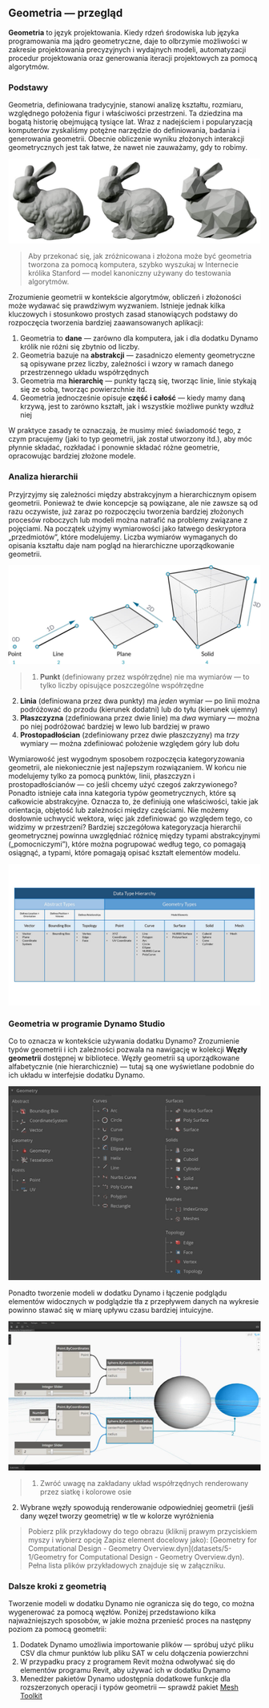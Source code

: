 

## Geometria — przegląd

**Geometria** to język projektowania. Kiedy rdzeń środowiska lub języka programowania ma jądro geometryczne, daje to olbrzymie możliwości w zakresie projektowania precyzyjnych i wydajnych modeli, automatyzacji procedur projektowania oraz generowania iteracji projektowych za pomocą algorytmów.

### Podstawy

Geometria, definiowana tradycyjnie, stanowi analizę kształtu, rozmiaru, względnego położenia figur i właściwości przestrzeni. Ta dziedzina ma bogatą historię obejmującą tysiące lat. Wraz z nadejściem i popularyzacją komputerów zyskaliśmy potężne narzędzie do definiowania, badania i generowania geometrii. Obecnie obliczenie wyniku złożonych interakcji geometrycznych jest tak łatwe, że nawet nie zauważamy, gdy to robimy.

![Królik Stanford](images/5-1/StanfordBunny.jpg)

> Aby przekonać się, jak zróżnicowana i złożona może być geometria tworzona za pomocą komputera, szybko wyszukaj w Internecie królika Stanford — model kanoniczny używany do testowania algorytmów.

Zrozumienie geometrii w kontekście algorytmów, obliczeń i złożoności może wydawać się prawdziwym wyzwaniem. Istnieje jednak kilka kluczowych i stosunkowo prostych zasad stanowiących podstawy do rozpoczęcia tworzenia bardziej zaawansowanych aplikacji:

1. Geometria to **dane** — zarówno dla komputera, jak i dla dodatku Dynamo królik nie różni się zbytnio od liczby.
2. Geometria bazuje na **abstrakcji** — zasadniczo elementy geometryczne są opisywane przez liczby, zależności i wzory w ramach danego przestrzennego układu współrzędnych
3. Geometria ma **hierarchię** — punkty łączą się, tworząc linie, linie stykają się ze sobą, tworząc powierzchnie itd.
4. Geometria jednocześnie opisuje **część i całość** — kiedy mamy daną krzywą, jest to zarówno kształt, jak i wszystkie możliwe punkty wzdłuż niej

W praktyce zasady te oznaczają, że musimy mieć świadomość tego, z czym pracujemy (jaki to typ geometrii, jak został utworzony itd.), aby móc płynnie składać, rozkładać i ponownie składać różne geometrie, opracowując bardziej złożone modele.

### Analiza hierarchii

Przyjrzyjmy się zależności między abstrakcyjnym a hierarchicznym opisem geometrii. Ponieważ te dwie koncepcje są powiązane, ale nie zawsze są od razu oczywiste, już zaraz po rozpoczęciu tworzenia bardziej złożonych procesów roboczych lub modeli można natrafić na problemy związane z pojęciami. Na początek użyjmy wymiarowości jako łatwego deskryptora „przedmiotów”, które modelujemy. Liczba wymiarów wymaganych do opisania kształtu daje nam pogląd na hierarchiczne uporządkowanie geometrii.

![Geometria obliczeniowa](images/5-1/GeometryDimensionality.jpg)

> 1. **Punkt** (definiowany przez współrzędne) nie ma wymiarów — to tylko liczby opisujące poszczególne współrzędne
2. **Linia** (definiowana przez dwa punkty) ma *jeden* wymiar — po linii można podróżować do przodu (kierunek dodatni) lub do tyłu (kierunek ujemny)
3. **Płaszczyzna** (zdefiniowana przez dwie linie) ma *dwa* wymiary — można po niej podróżować bardziej w lewo lub bardziej w prawo
4. **Prostopadłościan** (zdefiniowany przez dwie płaszczyzny) ma *trzy* wymiary — można zdefiniować położenie względem góry lub dołu

Wymiarowość jest wygodnym sposobem rozpoczęcia kategoryzowania geometrii, ale niekoniecznie jest najlepszym rozwiązaniem. W końcu nie modelujemy tylko za pomocą punktów, linii, płaszczyzn i prostopadłościanów — co jeśli chcemy użyć czegoś zakrzywionego? Ponadto istnieje cała inna kategoria typów geometrycznych, które są całkowicie abstrakcyjne. Oznacza to, że definiują one właściwości, takie jak orientacja, objętość lub zależności między częściami. Nie możemy dosłownie uchwycić wektora, więc jak zdefiniować go względem tego, co widzimy w przestrzeni? Bardziej szczegółowa kategoryzacja hierarchii geometrycznej powinna uwzględniać różnicę między typami abstrakcyjnymi („pomocniczymi”), które można pogrupować według tego, co pomagają osiągnąć, a typami, które pomagają opisać kształt elementów modelu.

![Hierarchia geometrii](images/5-1/GeometryHierarchy.jpg)

### Geometria w programie Dynamo Studio

Co to oznacza w kontekście używania dodatku Dynamo? Zrozumienie typów geometrii i ich zależności pozwala na nawigację w kolekcji **Węzły geometrii** dostępnej w bibliotece. Węzły geometrii są uporządkowane alfabetycznie (nie hierarchicznie) — tutaj są one wyświetlane podobnie do ich układu w interfejsie dodatku Dynamo.

![Geometria w dodatku Dynamo](images/5-1/GeometryOrganization2.jpg)

Ponadto tworzenie modeli w dodatku Dynamo i łączenie podglądu elementów widocznych w podglądzie tła z przepływem danych na wykresie powinno stawać się w miarę upływu czasu bardziej intuicyjne.

![Geometria w dodatku Dynamo](images/5-1/GeometryInDynamo.jpg)

> 1. Zwróć uwagę na zakładany układ współrzędnych renderowany przez siatkę i kolorowe osie
2. Wybrane węzły spowodują renderowanie odpowiedniej geometrii (jeśli dany węzeł tworzy geometrię) w tle w kolorze wyróżnienia
> Pobierz plik przykładowy do tego obrazu (kliknij prawym przyciskiem myszy i wybierz opcję Zapisz element docelowy jako): [Geometry for Computational Design - Geometry Overview.dyn](datasets/5-1/Geometry for Computational Design - Geometry Overview.dyn). Pełna lista plików przykładowych znajduje się w załączniku.

### Dalsze kroki z geometrią

Tworzenie modeli w dodatku Dynamo nie ogranicza się do tego, co można wygenerować za pomocą węzłów. Poniżej przedstawiono kilka najważniejszych sposobów, w jakie można przenieść proces na następny poziom za pomocą geometrii:

1. Dodatek Dynamo umożliwia importowanie plików — spróbuj użyć pliku CSV dla chmur punktów lub pliku SAT w celu dołączenia powierzchni
2. W przypadku pracy z programem Revit można odwoływać się do elementów programu Revit, aby używać ich w dodatku Dynamo
3. Menedżer pakietów Dynamo udostępnia dodatkowe funkcje dla rozszerzonych operacji i typów geometrii — sprawdź pakiet [Mesh Toolkit](https://github.com/DynamoDS/Dynamo/wiki/Dynamo-Mesh-Toolkit)

